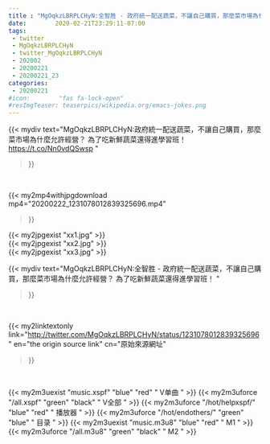 ```yaml
---
title : "MgOqkzLBRPLCHyN:全智胜 - 政府統一配送蔬菜，不讓自己購買，那麼菜市場為什麼允許經營？ 為了吃新鮮蔬菜還得進學習班！ "
date:        2020-02-21T23:29:11-07:00
tags:
 - twitter
 - MgOqkzLBRPLCHyN
 - twitter_MgOqkzLBRPLCHyN
 - 202002
 - 20200221
 - 20200221_23
categories:
 - 20200221
#icon:        "fas fa-lock-open"
#resImgTeaser: teaserpics/wikipedia.org/emacs-jokes.png
---
```


{{< mydiv text="MgOqkzLBRPLCHyN:政府統一配送蔬菜，不讓自己購買，那麼菜市場為什麼允許經營？ 為了吃新鮮蔬菜還得進學習班！ https://t.co/Nn0vdQSwsp "
>}}
<br>


{{< my2mp4withjpgdownload mp4="20200222_1231078012839325696.mp4"
>}}

{{< my2jpgexist "xx1.jpg" >}}<br>
{{< my2jpgexist "xx2.jpg" >}}<br>
{{< my2jpgexist "xx3.jpg" >}}<br>



{{< mydiv text="MgOqkzLBRPLCHyN:全智胜 - 政府統一配送蔬菜，不讓自己購買，那麼菜市場為什麼允許經營？ 為了吃新鮮蔬菜還得進學習班！ "
>}}
<br>

{{< my2linktextonly link="http://twitter.com/MgOqkzLBRPLCHyN/status/1231078012839325696"
en="the origin source link" cn="原始來源網址"
>}}


<br>

{{< my2m3uexist "music.xspf"        "blue"   "red"    " V单曲 " >}} {{< my2m3uforce "/all.xspf"         "green"  "black"  " V全部 " >}} {{< my2m3uforce "/hot/helpxspf/"    "blue"   "red"    " 播放器 " >}} {{< my2m3uforce "/hot/endothers/"   "green"  "blue"   " 目录 " >}} {{< my2m3uexist "music.m3u8"        "blue"   "red"    " M1 " >}} {{< my2m3uforce "/all.m3u8"         "green"  "black"  " M2 " >}} 
